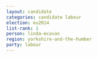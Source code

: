 ```yaml
---
layout: candidate
categories: candidate labour
election: eu2014
list-rank: 1
person: linda-mcavan
region: yorkshire-and-the-humber
party: labour
---
```

